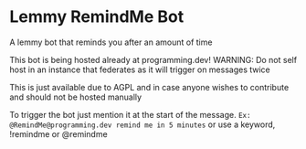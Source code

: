 # Lemmy RemindMe Bot
A lemmy bot that reminds you after an amount of time

This bot is being hosted already at programming.dev! WARNING: Do not self host in an instance that federates as it will trigger on messages twice

This is just available due to AGPL and in case anyone wishes to contribute and should not be hosted manually

To trigger the bot just mention it at the start of the message. `Ex: @RemindMe@programming.dev remind me in 5 minutes` or use a keyword, !remindme or @remindme

